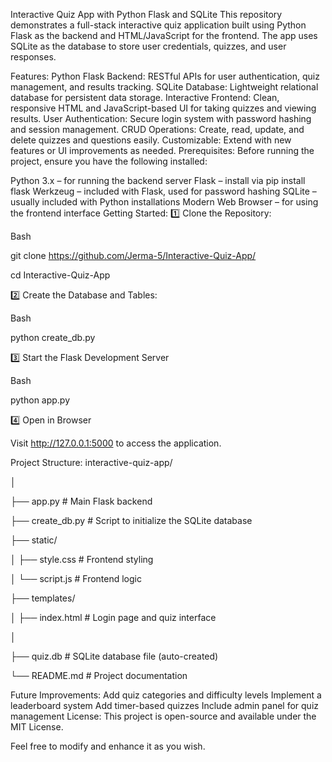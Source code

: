 Interactive Quiz App with Python Flask and SQLite
  This repository demonstrates a full-stack interactive quiz application built using Python Flask as the backend and HTML/JavaScript for the frontend. The app uses SQLite as the database to store user credentials, quizzes, and user responses.

Features:
Python Flask Backend: RESTful APIs for user authentication, quiz management, and results tracking.
SQLite Database: Lightweight relational database for persistent data storage.
Interactive Frontend: Clean, responsive HTML and JavaScript-based UI for taking quizzes and viewing results.
User Authentication: Secure login system with password hashing and session management.
CRUD Operations: Create, read, update, and delete quizzes and questions easily.
Customizable: Extend with new features or UI improvements as needed.
Prerequisites:
Before running the project, ensure you have the following installed:

Python 3.x – for running the backend server
Flask – install via pip install flask
Werkzeug – included with Flask, used for password hashing
SQLite – usually included with Python installations
Modern Web Browser – for using the frontend interface
Getting Started:
1️⃣ Clone the Repository:

Bash

git clone https://github.com/Jerma-5/Interactive-Quiz-App/

cd Interactive-Quiz-App

2️⃣ Create the Database and Tables:

Bash

python create_db.py

3️⃣ Start the Flask Development Server

Bash

python app.py

4️⃣ Open in Browser

Visit http://127.0.0.1:5000 to access the application.

Project Structure:
interactive-quiz-app/

│

├── app.py # Main Flask backend

├── create_db.py # Script to initialize the SQLite database

├── static/

│ ├── style.css # Frontend styling

│ └── script.js # Frontend logic

├── templates/

│ ├── index.html # Login page and quiz interface

│

├── quiz.db # SQLite database file (auto-created)

└── README.md # Project documentation

Future Improvements:
Add quiz categories and difficulty levels
Implement a leaderboard system
Add timer-based quizzes
Include admin panel for quiz management
License:
This project is open-source and available under the MIT License.

Feel free to modify and enhance it as you wish.
